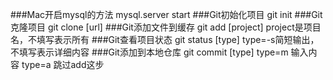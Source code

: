 ###Mac开启mysql的方法
mysql.server start
###Git初始化项目
git init
###Git克隆项目
git clone [url]
###Git添加文件到缓存
git add [project] project是项目名，不填写表示所有
###Git查看项目状态
git status [type] type=-s简短输出，不填写表示详细内容
###Git添加到本地仓库
git commit [type]   type=m 输入内容   type=a 跳过add这步


